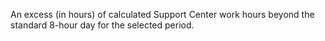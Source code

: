 An excess (in hours) of calculated Support Center work hours beyond the standard 8-hour day for the selected period.